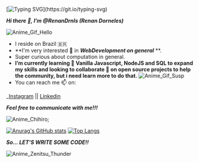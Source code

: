 [![Typing SVG](https://readme-typing-svg.herokuapp.com/?lines=Hello+World!)](https://git.io/typing-svg)

**_Hi there 👋, I’m @RenanDrnls (Renan Dorneles)_**

![Anime_Gif_Hello](https://gifimage.net/wp-content/uploads/2018/10/anime-finger-spin-gif-7.gif)

- I reside on Brazil 🇧🇷
- **I'm very interested 👀 in **_WebDevelopment on general_** **.
- Super curious about computation in general.
- **I’m currently learning 🌱 Vanilla Javascript, NodeJS and SQL to expand my skills and 
looking to collaborate 💞️ on open source projects to help the community, but i need learn more to do that.**
![Anime_Gif_Susp](http://gifimage.net/wp-content/uploads/2017/08/transparent-anime-gif-4.gif)
- You can reach me 📫 on:

_[Instagram](https://www.instagram.com/renan_dorneles.jpg/) || [Linkedin](https://www.linkedin.com/in/renan-dorneles-schuquel-76810a179/)

**_Feel free to communicate with me!!!_**

![Anime_Chihiro](https://cdn140.picsart.com/301812832132201.gif?to=min&r=1024);

[![Anurag's GitHub stats](https://github-readme-stats.vercel.app/api?username=RenanDrnls&show_icons=true&theme=tokyonight)](https://github.com/anuraghazra/github-readme-stats) [![Top Langs](https://github-readme-stats.vercel.app/api/top-langs/?username=RenanDrnls&exclude_repo=to-do-list,own-site-demo&theme=tokyonight)](https://github.com/anuraghazra/github-readme-stats)

**_So... LET'S WRITE SOME CODE!!_**

![Anime_Zenitsu_Thunder](https://media1.tenor.com/images/0dd77cfab0e820017bb078f029817883/tenor.gif?itemid=15911029)
